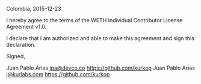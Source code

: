 Colombia, 2015-12-23

I hereby agree to the terms of the WETH Individual Contributor License
Agreement v1.0.

I declare that I am authorized and able to make this agreement and sign this
declaration.

Signed,

Juan Pablo Arias jpa@devco.co https://github.com/kurkop
Juan Pablo Arias j@kurlabs.com https://github.com/kurkop
